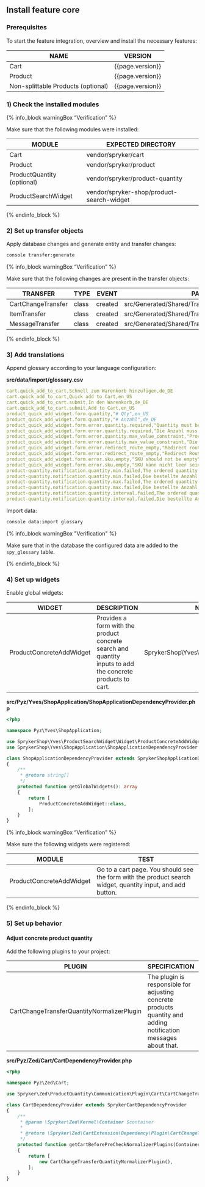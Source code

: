 

## Install feature core

### Prerequisites

To start the feature integration, overview and install the necessary features:

| NAME | VERSION |
| --- | --- |
| Cart | {{page.version}} |
| Product | {{page.version}} |
| Non-splittable Products (optional) | {{page.version}} |

### 1) Check the installed modules

{% info_block warningBox “Verification” %}

Make sure that the following modules were installed:

| MODULE | EXPECTED DIRECTORY |
| --- | --- |
| Cart | vendor/spryker/cart |
| Product | vendor/spryker/product |
| ProductQuantity (optional) | vendor/spryker/product-quantity |
| ProductSearchWidget | vendor/spryker-shop/product-search-widget |

{% endinfo_block %}

### 2) Set up transfer objects

Apply database changes and generate entity and transfer changes:

```bash
console transfer:generate
```

{% info_block warningBox “Verification” %}

Make sure that the following changes are present in the transfer objects:

| TRANSFER | TYPE | EVENT | PATH |
| --- | --- | --- | --- |
| CartChangeTransfer | class | created | src/Generated/Shared/Transfer/CartChangeTransfer |
| ItemTransfer | class | created |src/Generated/Shared/Transfer/ItemTransfer |
| MessageTransfer | class | created | src/Generated/Shared/Transfer/MessageTransfer |

{% endinfo_block %}

### 3) Add translations

Append glossary according to your language configuration:

**src/data/import/glossary.csv**

```yaml
cart.quick_add_to_cart,Schnell zum Warenkorb hinzufügen,de_DE
cart.quick_add_to_cart,Quick add to Cart,en_US
cart.quick_add_to_cart.submit,In den Warenkorb,de_DE
cart.quick_add_to_cart.submit,Add to Cart,en_US
product_quick_add_widget.form.quantity,"# Qty",en_US
product_quick_add_widget.form.quantity,"# Anzahl",de_DE
product_quick_add_widget.form.error.quantity.required,"Quantity must be at least 1",en_US
product_quick_add_widget.form.error.quantity.required,"Die Anzahl muss mindestens 1 sein",de_DE
product_quick_add_widget.form.error.quantity.max_value_constraint,"Provided quantity is too high",en_US
product_quick_add_widget.form.error.quantity.max_value_constraint,"Die Menge ist leider zu groß",de_DE
product_quick_add_widget.form.error.redirect_route_empty,"Redirect router should not be empty",en_US
product_quick_add_widget.form.error.redirect_route_empty,"Redirect Router kann nicht leer sein",de_DE
product_quick_add_widget.form.error.sku.empty,"SKU should not be empty",en_US
product_quick_add_widget.form.error.sku.empty,"SKU kann nicht leer sein",de_DE
product-quantity.notification.quantity.min.failed,The ordered quantity was adjusted to the next possible quantity for the article because minimum quantity is %min%.,en_US
product-quantity.notification.quantity.min.failed,Die bestellte Anzahl erfüllt nicht die Anforderungen für dieses Produkt. Mindestanzahl ist %min%.,de_DE
product-quantity.notification.quantity.max.failed,The ordered quantity was adjusted to the next possible quantity for the article because maximum quantity is %max%.,en_US
product-quantity.notification.quantity.max.failed,Die bestellte Anzahl erfüllt nicht die Anforderungen für dieses Produkt. Maximalanzahl ist %max%.,de_DE
product-quantity.notification.quantity.interval.failed,The ordered quantity was adjusted to the next possible quantity for the article because quantity step is %step%.,en_US
product-quantity.notification.quantity.interval.failed,Die bestellte Anzahl erfüllt nicht die Anforderungen für dieses Produkt. Intervallgröße ist %step%.,de_DE
```

Import data:

```bash
console data:import glossary
```

{% info_block warningBox "Verification" %}

Make sure that in the database the configured data are added to the `spy_glossary` table.

{% endinfo_block %}

### 4) Set up widgets

Enable global widgets:

| WIDGET | DESCRIPTION | NAMESPACE |
| --- | --- | --- |
| ProductConcreteAddWidget | Provides a form with the product concrete search and quantity inputs to add the concrete products to cart. | SprykerShop\Yves\ProductSearchWidget\Widget |

**src/Pyz/Yves/ShopApplication/ShopApplicationDependencyProvider.php**

```php
<?php

namespace Pyz\Yves\ShopApplication;

use SprykerShop\Yves\ProductSearchWidget\Widget\ProductConcreteAddWidget;
use SprykerShop\Yves\ShopApplication\ShopApplicationDependencyProvider as SprykerShopApplicationDependencyProvider;

class ShopApplicationDependencyProvider extends SprykerShopApplicationDependencyProvider
{
	/**
	 * @return string[]
	 */
	protected function getGlobalWidgets(): array
	{
		return [
			ProductConcreteAddWidget::class,
		];
	}
}
```

{% info_block warningBox “Verification” %}

Make sure the following widgets were registered:

| MODULE | TEST |
| --- | --- |
| ProductConcreteAddWidget | Go to a cart page. You should see the form with the product search widget, quantity input, and add button. |

{% endinfo_block %}

### 5) Set up behavior

#### Adjust concrete product quantity

Add the following plugins to your project:

| PLUGIN | SPECIFICATION | PREREQUISITES | NAMESPACE |
| --- | --- | --- | --- |
| CartChangeTransferQuantityNormalizerPlugin | The plugin is responsible for adjusting concrete products quantity and adding notification messages about that. | `ProductQuantity` and `ProductQuantityStorage` modules should be installed. | Spryker\Zed\ProductQuantity\Communication\Plugin\Cart\CartChangeTransferQuantityNormalizerPlugin |

**src/Pyz/Zed/Cart/CartDependencyProvider.php**

```php
<?php

namespace Pyz\Zed\Cart;

use Spryker\Zed\ProductQuantity\Communication\Plugin\Cart\CartChangeTransferQuantityNormalizerPlugin;

class CartDependencyProvider extends SprykerCartDependencyProvider
{
	/**
	 * @param \Spryker\Zed\Kernel\Container $container
	 *
	 * @return \Spryker\Zed\CartExtension\Dependency\Plugin\CartChangeTransferNormalizerPluginInterface[]
	 */
	protected function getCartBeforePreCheckNormalizerPlugins(Container $container): array
	{
		return [
			new CartChangeTransferQuantityNormalizerPlugin(),
		];
	}
}
```
